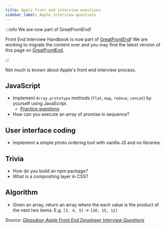 ```yaml
---
title: Apple front end interview questions
sidebar_label: Apple interview questions
---
```


:::info We are now part of GreatFrontEnd!

Front End Interview Handbook is now part of [GreatFrontEnd](https://www.greatfrontend.com?utm_source=frontendinterviewhandbook&utm_medium=referral&fpr=frontendinterviewhandbook)! We are working to migrate the content over and you may find the latest version of this page on [GreatFrontEnd](https://www.greatfrontend.com/prepare?utm_source=frontendinterviewhandbook&utm_medium=referral&fpr=frontendinterviewhandbook).

:::

Not much is known about Apple's front end interview process.

## JavaScript

- Implement `Array.prototype` methods (`flat`, `map`, `reduce`, `concat`) by yourself using JavaScript.
  - [Practice questions](https://www.greatfrontend.com/questions/coding?utm_source=frontendinterviewhandbook&utm_medium=referral&fpr=frontendinterviewhandbook)
- How can you execute an array of promise in sequence?

## User interface coding

- Implement a simple photo ordering tool with vanilla JS and no libraries.

## Trivia

- How do you build an npm package?
- What is a compositing layer in CSS?

## Algorithm

- Given an array, return an array where the each value is the product of the next two items: E.g. `[3, 4, 5]` -> `[20, 15, 12]`

_Source: [Glassdoor Apple Front End Developer Interview Questions](https://www.glassdoor.sg/Interview/Apple-Front-End-Developer-Interview-Questions-EI_IE1138.0,5_KO6,25.htm)_
